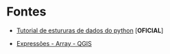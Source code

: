 # Fontes

- [Tutorial de estururas de dados do python](https://docs.python.org/pt-br/3/tutorial/datastructures.html) [**OFICIAL**]

- [Expressões - Array - QGIS](https://docs.qgis.org/3.22/en/docs/user_manual/expressions/functions_list.html#array-functions)
